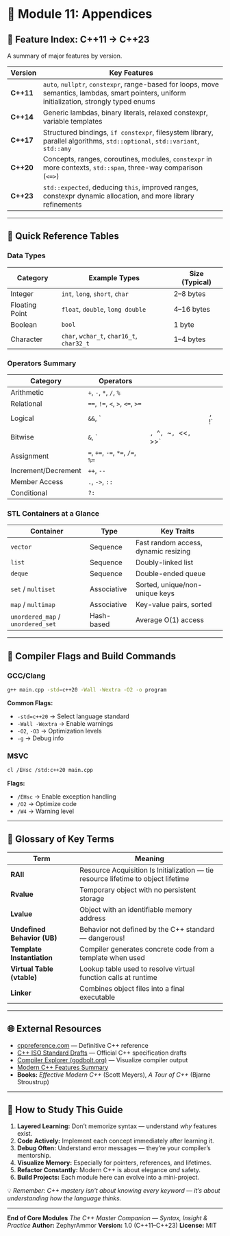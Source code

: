 # 🧩 Module 11: Appendices

## 📘 Feature Index: C++11 → C++23

A summary of major features by version.

| Version   | Key Features                                                                                                                                 |
| --------- | -------------------------------------------------------------------------------------------------------------------------------------------- |
| **C++11** | `auto`, `nullptr`, `constexpr`, range-based for loops, move semantics, lambdas, smart pointers, uniform initialization, strongly typed enums |
| **C++14** | Generic lambdas, binary literals, relaxed constexpr, variable templates                                                                      |
| **C++17** | Structured bindings, `if constexpr`, filesystem library, parallel algorithms, `std::optional`, `std::variant`, `std::any`                    |
| **C++20** | Concepts, ranges, coroutines, modules, `constexpr` in more contexts, `std::span`, three-way comparison (`<=>`)                               |
| **C++23** | `std::expected`, deducing `this`, improved ranges, constexpr dynamic allocation, and more library refinements                                |

---

## 🧾 Quick Reference Tables

### Data Types

| Category       | Example Types                             | Size (Typical) |
| -------------- | ----------------------------------------- | -------------- |
| Integer        | `int`, `long`, `short`, `char`            | 2–8 bytes      |
| Floating Point | `float`, `double`, `long double`          | 4–16 bytes     |
| Boolean        | `bool`                                    | 1 byte         |
| Character      | `char`, `wchar_t`, `char16_t`, `char32_t` | 1–4 bytes      |

### Operators Summary

| Category            | Operators                         |                         |        |
| ------------------- | --------------------------------- | ----------------------- | ------ |
| Arithmetic          | `+`, `-`, `*`, `/`, `%`           |                         |        |
| Relational          | `==`, `!=`, `<`, `>`, `<=`, `>=`  |                         |        |
| Logical             | `&&`, `                           |                         | `, `!` |
| Bitwise             | `&`, `                            | `, `^`, `~`, `<<`, `>>` |        |
| Assignment          | `=`, `+=`, `-=`, `*=`, `/=`, `%=` |                         |        |
| Increment/Decrement | `++`, `--`                        |                         |        |
| Member Access       | `.`, `->`, `::`                   |                         |        |
| Conditional         | `?:`                              |                         |        |

### STL Containers at a Glance

| Container                         | Type        | Key Traits                           |
| --------------------------------- | ----------- | ------------------------------------ |
| `vector`                          | Sequence    | Fast random access, dynamic resizing |
| `list`                            | Sequence    | Doubly-linked list                   |
| `deque`                           | Sequence    | Double-ended queue                   |
| `set` / `multiset`                | Associative | Sorted, unique/non-unique keys       |
| `map` / `multimap`                | Associative | Key-value pairs, sorted              |
| `unordered_map` / `unordered_set` | Hash-based  | Average O(1) access                  |

---

## 🧰 Compiler Flags and Build Commands

### GCC/Clang

```bash
g++ main.cpp -std=c++20 -Wall -Wextra -O2 -o program
```

**Common Flags:**

* `-std=c++20` → Select language standard
* `-Wall -Wextra` → Enable warnings
* `-O2`, `-O3` → Optimization levels
* `-g` → Debug info

### MSVC

```bash
cl /EHsc /std:c++20 main.cpp
```

**Flags:**

* `/EHsc` → Enable exception handling
* `/O2` → Optimize code
* `/W4` → Warning level

---

## 📖 Glossary of Key Terms

| Term                        | Meaning                                                                           |
| --------------------------- | --------------------------------------------------------------------------------- |
| **RAII**                    | Resource Acquisition Is Initialization — tie resource lifetime to object lifetime |
| **Rvalue**                  | Temporary object with no persistent storage                                       |
| **Lvalue**                  | Object with an identifiable memory address                                        |
| **Undefined Behavior (UB)** | Behavior not defined by the C++ standard — dangerous!                             |
| **Template Instantiation**  | Compiler generates concrete code from a template when used                        |
| **Virtual Table (vtable)**  | Lookup table used to resolve virtual function calls at runtime                    |
| **Linker**                  | Combines object files into a final executable                                     |

---

## 🌐 External Resources

* [cppreference.com](https://en.cppreference.com) — Definitive C++ reference
* [C++ ISO Standard Drafts](https://eel.is/c++draft/) — Official C++ specification drafts
* [Compiler Explorer (godbolt.org)](https://godbolt.org/) — Visualize compiler output
* [Modern C++ Features Summary](https://github.com/AnthonyCalandra/modern-cpp-features)
* **Books:** *Effective Modern C++* (Scott Meyers), *A Tour of C++* (Bjarne Stroustrup)

---

## 🧭 How to Study This Guide

1. **Layered Learning:** Don’t memorize syntax — understand *why* features exist.
2. **Code Actively:** Implement each concept immediately after learning it.
3. **Debug Often:** Understand error messages — they’re your compiler’s mentorship.
4. **Visualize Memory:** Especially for pointers, references, and lifetimes.
5. **Refactor Constantly:** Modern C++ is about elegance *and* safety.
6. **Build Projects:** Each module here can evolve into a mini-project.

💡 *Remember: C++ mastery isn’t about knowing every keyword — it’s about understanding how the language thinks.*

---

**End of Core Modules**
*The C++ Master Companion — Syntax, Insight & Practice*
**Author:** ZephyrAmmor
**Version:** 1.0 (C++11–C++23)
**License:** MIT
